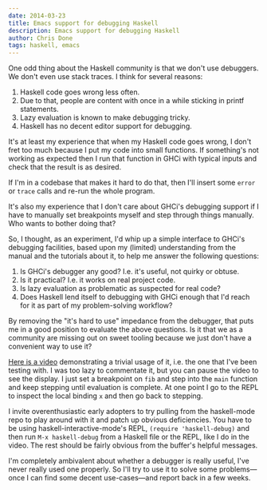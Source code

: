 ```yaml
---
date: 2014-03-23
title: Emacs support for debugging Haskell
description: Emacs support for debugging Haskell
author: Chris Done
tags: haskell, emacs
---
```


One odd thing about the Haskell community is that we don't use
debuggers. We don't even use stack traces. I think for several
reasons:

1. Haskell code goes wrong less often.
2. Due to that, people are content with once in a while sticking in
   printf statements.
3. Lazy evaluation is known to make debugging tricky.
4. Haskell has no decent editor support for debugging.

It's at least my experience that when my Haskell code goes wrong, I
don't fret too much because I put my code into small functions. If
something's not working as expected then I run that function in GHCi
with typical inputs and check that the result is as desired.

If I'm in a codebase that makes it hard to do that, then I'll insert
some `error` or `trace` calls and re-run the whole program.

It's also my experience that I don't care about GHCi's debugging
support if I have to manually set breakpoints myself and step through
things manually. Who wants to bother doing that?

So, I thought, as an experiment, I'd whip up a simple interface to
GHCi's debugging facilities, based upon my (limited) understanding
from the manual and the tutorials about it, to help me answer the
following questions:

1. Is GHCi's debugger any good? I.e. it's useful, not quirky or obtuse.
2. Is it practical? I.e. it works on real project code.
3. Is lazy evaluation as problematic as suspected for real code?
4. Does Haskell lend itself to debugging with GHCi enough that I'd
   reach for it as part of my problem-solving workflow?

By removing the "it's hard to use" impedance from the debugger, that
puts me in a good position to evaluate the above questions. Is it that
we as a community are missing out on sweet tooling because we just
don't have a convenient way to use it?

[Here is a video](https://www.youtube.com/watch?v=ugWDkA6yReY)
demonstrating a trivial usage of it, i.e. the one that I've been
testing with. I was too lazy to commentate it, but you can pause the
video to see the display. I just set a breakpoint on `fib` and step
into the `main` function and keep stepping until evaluation is
complete. At one point I go to the REPL to inspect the local binding
`x` and then go back to stepping.

I invite overenthusiastic early adopters to try pulling from the
haskell-mode repo to play around with it and patch up obvious
deficiencies. You have to be using haskell-interactive-mode's REPL,
`(require 'haskell-debug)` and then run `M-x haskell-debug` from a
Haskell file or the REPL, like I do in the video. The rest should be
fairly obvious from the buffer's helpful messages.

I'm completely ambivalent about whether a debugger is really useful,
I've never really used one properly. So I'll try to use it to solve
some problems—once I can find some decent use-cases—and report back
in a few weeks.
